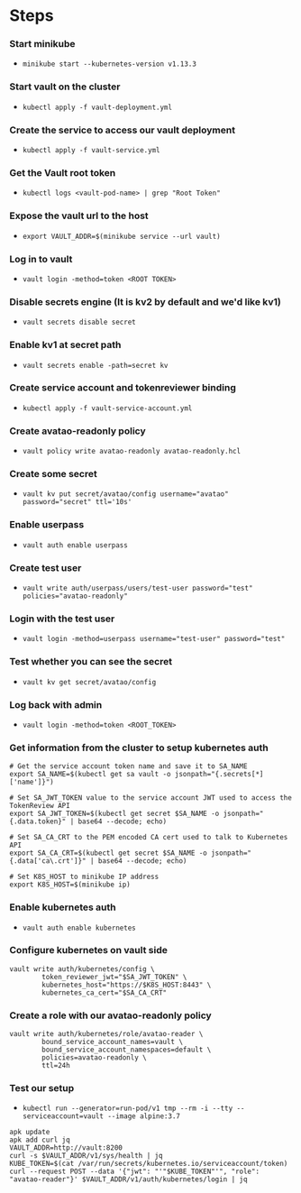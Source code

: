 # Steps

### Start minikube
 * `minikube start --kubernetes-version v1.13.3`

### Start vault on the cluster
 * `kubectl apply -f vault-deployment.yml`

### Create the service to access our vault deployment
 * `kubectl apply -f vault-service.yml`

### Get the Vault root token
 * `kubectl logs <vault-pod-name> | grep "Root Token"`

### Expose the vault url to the host
 * `export VAULT_ADDR=$(minikube service --url vault)`

### Log in to vault
 * `vault login -method=token <ROOT TOKEN>`

### Disable secrets engine (It is kv2 by default and we'd like kv1)
 * `vault secrets disable secret`

### Enable kv1 at secret path
 * `vault secrets enable -path=secret kv`

### Create service account and tokenreviewer binding
 * `kubectl apply -f vault-service-account.yml`

### Create avatao-readonly policy
 * `vault policy write avatao-readonly avatao-readonly.hcl`

### Create some secret
 * `vault kv put secret/avatao/config username="avatao" password="secret" ttl='10s'`

### Enable userpass
 * `vault auth enable userpass`

### Create test user
 * `vault write auth/userpass/users/test-user password="test" policies="avatao-readonly"`

### Login with the test user
 * `vault login -method=userpass username="test-user" password="test"`

### Test whether you can see the secret
 * `vault kv get secret/avatao/config`

### Log back with admin
 * `vault login -method=token <ROOT_TOKEN>`

### Get information from the cluster to setup kubernetes auth
```shell
# Get the service account token name and save it to SA_NAME
export SA_NAME=$(kubectl get sa vault -o jsonpath="{.secrets[*]['name']}")

# Set SA_JWT_TOKEN value to the service account JWT used to access the TokenReview API
export SA_JWT_TOKEN=$(kubectl get secret $SA_NAME -o jsonpath="{.data.token}" | base64 --decode; echo)

# Set SA_CA_CRT to the PEM encoded CA cert used to talk to Kubernetes API
export SA_CA_CRT=$(kubectl get secret $SA_NAME -o jsonpath="{.data['ca\.crt']}" | base64 --decode; echo)

# Set K8S_HOST to minikube IP address
export K8S_HOST=$(minikube ip)
```

### Enable kubernetes auth
 * `vault auth enable kubernetes`

### Configure kubernetes on vault side
```
vault write auth/kubernetes/config \
        token_reviewer_jwt="$SA_JWT_TOKEN" \
        kubernetes_host="https://$K8S_HOST:8443" \
        kubernetes_ca_cert="$SA_CA_CRT"
```

### Create a role with our avatao-readonly policy
```
vault write auth/kubernetes/role/avatao-reader \
        bound_service_account_names=vault \
        bound_service_account_namespaces=default \
        policies=avatao-readonly \
        ttl=24h
```

### Test our setup
* `kubectl run --generator=run-pod/v1 tmp --rm -i --tty --serviceaccount=vault --image alpine:3.7`

```
apk update
apk add curl jq
VAULT_ADDR=http://vault:8200
curl -s $VAULT_ADDR/v1/sys/health | jq
KUBE_TOKEN=$(cat /var/run/secrets/kubernetes.io/serviceaccount/token)
curl --request POST --data '{"jwt": "'"$KUBE_TOKEN"'", "role": "avatao-reader"}' $VAULT_ADDR/v1/auth/kubernetes/login | jq
```

